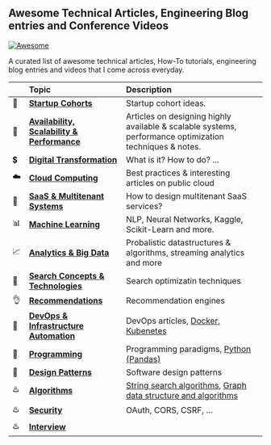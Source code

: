 ## Awesome Technical Articles, Engineering Blog entries and Conference Videos
[![Awesome](https://cdn.rawgit.com/sindresorhus/awesome/d7305f38d29fed78fa85652e3a63e154dd8e8829/media/badge.svg)]()

A curated list of awesome technical articles, How-To tutorials, engineering blog entries and videos that I come across everyday.

|| Topic | Description |
|---|:---|:---|
|:rocket:|**[Startup Cohorts](topics/startup.md)** | Startup cohort ideas.|
|:rocket:|**[Availability, Scalability & Performance](topics/architecture/scalability.md)** | Articles on designing highly available & scalable systems, performance optimization techniques & notes.|
|:heavy_dollar_sign:|**[Digital Transformation](topics/digital-transformation.md)** | What is it? How to do? ...|
|:cloud:|**[Cloud Computing](topics/cloud/cloud.md)** | Best practices & interesting articles on public cloud|
|:love_hotel:|**[SaaS & Multitenant Systems](topics/architecture/saas-multi-tenancy.md)** | How to design multitenant SaaS services?|
|:bar_chart:|**[Machine Learning](topics/data-science.md)** | NLP, Neural Networks, Kaggle, Scikit-Learn and more. |
|:chart_with_upwards_trend:|**[Analytics & Big Data](topics/stream-analytics-big-data.md)**| Probalistic datastructures & algorithms, streaming analytics and more|
|:mag_right:|**[Search Concepts & Technologies](topics/search.md)** | Search optimizatin techniques |
|:ok_hand:|**[Recommendations](topics/recommendations.md)** | Recommendation engines |
|:ferris_wheel:|**[DevOps & Infrastructure Automation](topics/devops.md)** | DevOps articles, [Docker, Kubenetes](topics/docker-kubernetes.md) |
|:loudspeaker:|**[Programming](topics/oops-programing-paradigms.md)** | Programming paradigms, [Python (Pandas)](topics/python.md) |
|:moyai:|**[Design Patterns](topics/design-patterns.md)** | Software design patterns |
|:hotsprings:|**[Algorithms](topics/string-algorithms.md)**| [String search algorithms](topics/string-algorithms.md), [Graph data structure and algorithms](topics/graph-algorithms.md)|
|:hotsprings:|**[Security](topics/security.md)**| OAuth, CORS, CSRF, ...|
|:hotsprings:|**[Interview](topics/interview.md)**| |
